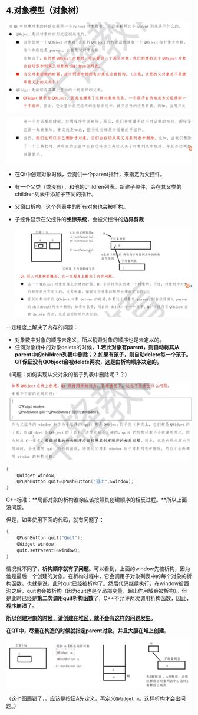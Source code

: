 ## 4.对象模型（对象树）

![image-20201022110358681](images\image-20201022110358681.png)

![image-20201022112141139](images\image-20201022112141139.png)

- 在Qt中创建对象时候，会提供一个parent指针，来指定为父控件。

- 有一个父类（或没有），和他的children列表。新建子控件，会在其父类的children列表中添加子空间的指针。

- 父窗口析构，这个列表中的所有对象也会被析构。

- 子控件显示在父控件的**坐标系统**，会被父控件的**边界剪裁**

  ![image-20201022140722958](images\image-20201022140722958.png)

一定程度上解决了内存的问题：

- 对象数中对象的顺序未定义，所以销毁对象的顺序也是未定以的。
- 任何对象树中的对象delete的时候，**1.若此对象有parent，则自动将其从parent中的children列表中删除；2.如果有孩子，则自动delete每一个孩子。QT保证没有QObject会被delete两次，这是由析构顺序决定的。**

（问题：如何实现从父对象的孩子列表中删除呢？？）

![image-20201022141309039](images\image-20201022141309039.png)

```cpp
{
    QWidget window;
    QPushButton quit=QPushButton("退出",&window);
}
```







C++标准：**局部对象的析构谁徐应该按照其创建顺序的相反过程。**所以上面没问题。



但是，如果使用下面的代码，就有问题了：

```cpp
{
	QPushButton quit("Quit");
	QWidget window;
	quit.setParent(&window);
}
```

情况就不同了，**析构顺序就有了问题**。可以看到，上面的window先被析构，因为他是最后一个创建的对象。在析构过程中，它会调用子对象列表中的每个对象的析构函数。也就是说。此时quit已经被析构了。然后代码继续执行，在window被西沟之后，quit也会被析构（因为quit也是个局部变量，超出作用域会被析构）。但是此时已经是**第二次调用quit析构函数**了，C++不允许两次调用析构函数，因此，**程序崩溃了**。



**<u>所以创建对象的时候，请创建在堆区，就不会有这样的问题发生</u>。**

**在QT中，尽量在构造的时候就指定parent对象，并且大胆在堆上创建**。

![image-20201022142646714](images\image-20201022142646714.png)

（这个图画错了，。应该是按钮A先定义，再定义`QWidget m`。这样析构才会出问题。）


